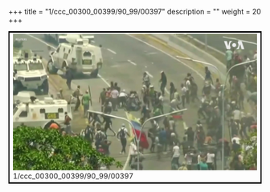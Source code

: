 +++
title = "1/ccc_00300_00399/90_99/00397"
description = ""
weight = 20
+++

<table style="border:2px solid black;max-width:800px;max-height:800px;" 
><tr><td>
<img class="center-fit-jpg"
src="/jpg_/aaa_20190430_NxaOmWaI8sI_00396.jpg">
1/ccc_00300_00399/90_99/00397
</img></td></tr></table>
